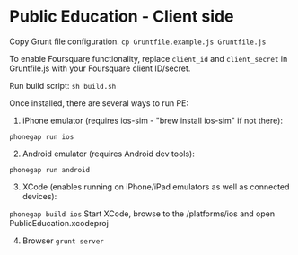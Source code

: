 Public Education - Client side
================

Copy Grunt file configuration.
```cp Gruntfile.example.js Gruntfile.js```

To enable Foursquare functionality, replace ```client_id``` and ```client_secret``` in Gruntfile.js with your Foursquare client ID/secret.

Run build script:
```sh build.sh```

Once installed, there are several ways to run PE:

1. iPhone emulator (requires ios-sim - "brew install ios-sim" if not there):

```phonegap run ios```


2. Android emulator (requires Android dev tools):

```phonegap run android```

3. XCode (enables running on iPhone/iPad emulators as well as connected devices):

```phonegap build ios```
Start XCode, browse to the <src>/platforms/ios and open PublicEducation.xcodeproj

4. Browser
```grunt server```

